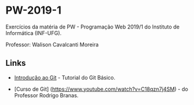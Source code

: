 # PW-2019-1

Exercícios da matéria de PW - Programação Web 2019/1 do Instituto de Informática (INF-UFG).

Professor: Walison Cavalcanti Moreira

## Links

* [Introdução ao Git](https://www.hostinger.com.br/tutoriais/tutorial-do-git-basics-introducao/) - Tutorial do Git Básico.

* [Curso de Git] (https://www.youtube.com/watch?v=C18qzn7j4SM) - do Professor Rodrigo Branas.